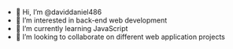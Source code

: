 - 👋 Hi, I’m @daviddaniel486
- 👀 I’m interested in back-end web development
- 🌱 I’m currently learning JavaScript
- 💞️ I’m looking to collaborate on different web application projects

<!---
daviddaniel486/daviddaniel486 is a ✨ special ✨ repository because its `README.md` (this file) appears on your GitHub profile.
You can click the Preview link to take a look at your changes.
--->
